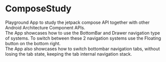 # ComposeStudy
Playground App to study the jetpack compose API together with other Android Architecture Component APIs.
<BR>
The App showcases how to use the BottomBar and Drawer navigation type of systems. To switch between these 2 navigation systems use the Floating button on the bottom right.
<BR>
The App also showcases how to switch bottombar navigation tabs, without losing the tab state, keeping the tab internal navigation stack.
